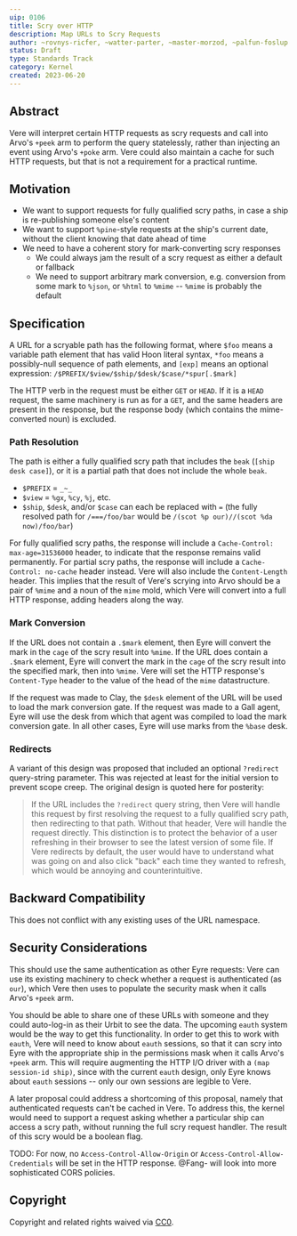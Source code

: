 ```yaml
---
uip: 0106
title: Scry over HTTP
description: Map URLs to Scry Requests
author: ~rovnys-ricfer, ~watter-parter, ~master-morzod, ~palfun-foslup
status: Draft
type: Standards Track
category: Kernel
created: 2023-06-20
---
```


## Abstract

Vere will interpret certain HTTP requests as scry requests and call into Arvo's `+peek` arm to perform the query statelessly, rather than injecting an event using Arvo's `+poke` arm.  Vere could also maintain a cache for such HTTP requests, but that is not a requirement for a practical runtime.

## Motivation

- We want to support requests for fully qualified scry paths, in case a ship is re-publishing someone else's content
- We want to support `%pine`-style requests at the ship's current date, without the client knowing that date ahead of time
- We need to have a coherent story for mark-converting scry responses
  - We could always jam the result of a scry request as either a default or fallback
  - We need to support arbitrary mark conversion, e.g. conversion from some mark to `%json`, or `%html` to `%mime` -- `%mime` is probably the default

## Specification

A URL for a scryable path has the following format, where `$foo` means a variable path element that has valid Hoon literal syntax, `*foo` means a possibly-null sequence of path elements, and `[exp]` means an optional expression:
`/$PREFIX/$view/$ship/$desk/$case/*spur[.$mark]`

The HTTP verb in the request must be either `GET` or `HEAD`.  If it is a `HEAD` request, the same machinery is run as for a `GET`, and the same headers are present in the response, but the response body (which contains the mime-converted noun) is excluded.

### Path Resolution

The path is either a fully qualified scry path that includes the `beak` (`[ship desk case]`), or it is a partial path that does not include the whole `beak`.  

- `$PREFIX` = `_~_`
- `$view` = `%gx`, `%cy`, `%j`, etc.
- `$ship`, `$desk`, and/or `$case` can each be replaced with `=` (the fully resolved path for `/===/foo/bar` would be `/(scot %p our)//(scot %da now)/foo/bar`)

For fully qualified scry paths, the response will include a `Cache-Control: max-age=31536000` header, to indicate that the response remains valid permanently.  For partial scry paths, the response will include a `Cache-Control: no-cache` header instead.  Vere will also include the `Content-Length` header.  This implies that the result of Vere's scrying into Arvo should be a pair of `%mime` and a noun of the `mime` mold, which Vere will convert into a full HTTP response, adding headers along the way.

### Mark Conversion

If the URL does not contain a `.$mark` element, then Eyre will convert the mark in the `cage` of the scry result into `%mime`.  If the URL does contain a `.$mark` element, Eyre will convert the mark in the `cage` of the scry result into the specified mark, then into `%mime`.  Vere will set the HTTP response's `Content-Type` header to the value of the head of the `mime` datastructure.

If the request was made to Clay, the `$desk` element of the URL will be used to load the mark conversion gate.  If the request was made to a Gall agent, Eyre will use the desk from which that agent was compiled to load the mark conversion gate.  In all other cases, Eyre will use marks from the `%base` desk.

### Redirects

A variant of this design was proposed that included an optional `?redirect` query-string parameter.  This was rejected at least for the initial version to prevent scope creep.  The original design is quoted here for posterity:

> If the URL includes the `?redirect` query string, then Vere will handle this request by first resolving the request to a fully qualified scry path, then redirecting to that path.  Without that header, Vere will handle the request directly.  This distinction is to protect the behavior of a user refreshing in their browser to see the latest version of some file.  If Vere redirects by default, the user would have to understand what was going on and also click "back" each time they wanted to refresh, which would be annoying and counterintuitive.

## Backward Compatibility

This does not conflict with any existing uses of the URL namespace.

## Security Considerations

This should use the same authentication as other Eyre requests: Vere can use its existing machinery to check whether a request is authenticated (as `our`), which Vere then uses to populate the security mask when it calls Arvo's `+peek` arm.

You should be able to share one of these URLs with someone and they could auto-log-in as their Urbit to see the data.  The upcoming `eauth` system would be the way to get this functionality.  In order to get this to work with `eauth`, Vere will need to know about `eauth` sessions, so that it can scry into Eyre with the appropriate ship in the permissions mask when it calls Arvo's `+peek` arm.  This will require augmenting the HTTP I/O driver with a `(map session-id ship)`, since with the current `eauth` design, only Eyre knows about `eauth` sessions -- only our own sessions are legible to Vere.

A later proposal could address a shortcoming of this proposal, namely that authenticated requests can't be cached in Vere.  To address this, the kernel would need to support a request asking whether a particular ship can access a scry path, without running the full scry request handler.  The result of this scry would be a boolean flag.

TODO: For now, no `Access-Control-Allow-Origin` or `Access-Control-Allow-Credentials` will be set in the HTTP response.  @Fang- will look into more sophisticated CORS policies.

## Copyright

Copyright and related rights waived via [CC0](../LICENSE.md).

